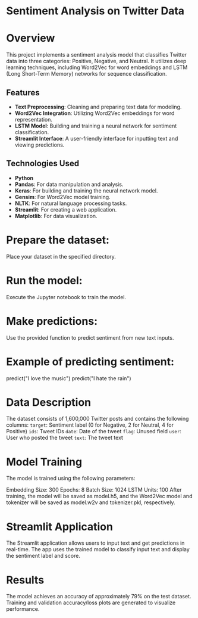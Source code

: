 # Sentiment Analysis on Twitter Data

# Overview
This project implements a sentiment analysis model that classifies Twitter data into three categories: Positive, Negative, and Neutral. It utilizes deep learning techniques, including Word2Vec for word embeddings and LSTM (Long Short-Term Memory) networks for sequence classification.

## Features
- **Text Preprocessing**: Cleaning and preparing text data for modeling.
- **Word2Vec Integration**: Utilizing Word2Vec embeddings for word representation.
- **LSTM Model**: Building and training a neural network for sentiment classification.
- **Streamlit Interface**: A user-friendly interface for inputting text and viewing predictions.

## Technologies Used
- **Python**
- **Pandas**: For data manipulation and analysis.
- **Keras**: For building and training the neural network model.
- **Gensim**: For Word2Vec model training.
- **NLTK**: For natural language processing tasks.
- **Streamlit**: For creating a web application.
- **Matplotlib**: For data visualization.
  
# Prepare the dataset: 
Place your dataset in the specified directory.
# Run the model: 
Execute the Jupyter notebook to train the model.
# Make predictions: 
Use the provided function to predict sentiment from new text inputs.
# Example of predicting sentiment:

predict("I love the music")
predict("I hate the rain")
# Data Description
The dataset consists of 1,600,000 Twitter posts and contains the following columns:
`target`: Sentiment label (0 for Negative, 2 for Neutral, 4 for Positive)
`ids`: Tweet IDs
`date`: Date of the tweet
`flag`: Unused field
`user`: User who posted the tweet
`text`: The tweet text

# Model Training
The model is trained using the following parameters:

Embedding Size: 300
Epochs: 8
Batch Size: 1024
LSTM Units: 100
After training, the model will be saved as model.h5, and the Word2Vec model and tokenizer will be saved as model.w2v and tokenizer.pkl, respectively.

# Streamlit Application
The Streamlit application allows users to input text and get predictions in real-time. The app uses the trained model to classify input text and display the sentiment label and score.

# Results
The model achieves an accuracy of approximately 79% on the test dataset.
Training and validation accuracy/loss plots are generated to visualize performance.
